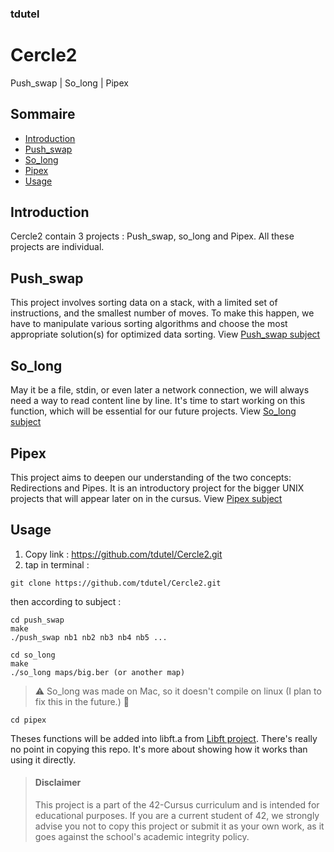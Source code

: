 ### tdutel
# Cercle2
Push_swap | So_long | Pipex

## Sommaire

- [Introduction](#introduction)
- [Push_swap](#pushswap)
- [So_long](#solong)
- [Pipex](#pipex)
- [Usage](#usage)

## Introduction <a name="introduction"></a>

Cercle2 contain 3 projects : Push_swap, so_long and Pipex. All these projects are individual.

## Push_swap <a name="pushswap"></a>

This project involves sorting data on a stack, with a limited set of instructions, and the smallest number of moves. To make this happen, we have to manipulate various sorting algorithms and choose the most appropriate solution(s) for optimized data sorting. View [Push_swap subject](https://github.com/tdutel/Cercle2/blob/main/push_swap/en.subject.pdf)

## So_long <a name="solong"></a>

May it be a file, stdin, or even later a network connection, we will always need a way to read content line by line. It's time to start working on this function, which will be essential for our future projects. View [So_long subject](https://github.com/tdutel/Cercle2/blob/main/so_long/en.subject.pdf)

## Pipex <a name="pipex"></a>

This project aims to deepen our understanding of the two concepts: Redirections and Pipes. It is an introductory project for the bigger UNIX projects that will appear later on in the cursus. View [Pipex subject](https://github.com/tdutel/Cercle2/blob/main/pipex/en.subject.pdf)

## Usage <a name="usage"></a>

1. Copy link : https://github.com/tdutel/Cercle2.git
2. tap in terminal :
```
git clone https://github.com/tdutel/Cercle2.git
```
then according to subject :

```
cd push_swap
make
./push_swap nb1 nb2 nb3 nb4 nb5 ...
```
```
cd so_long
make
./so_long maps/big.ber (or another map)
```
> ⚠️ So_long was made on Mac, so it doesn't compile on linux (I plan to fix this in the future.) 🚧

```
cd pipex
```
Theses functions will be added into libft.a from [Libft project](https://github.com/tdutel/Cercle2). There's really no point in copying this repo. It's more about showing how it works than using it directly.

> #### Disclaimer
> This project is a part of the 42-Cursus curriculum and is intended for educational purposes. If you are a current student of 42, we strongly advise you not to copy this project or submit it as your own work, as it goes against the school's academic integrity policy.
